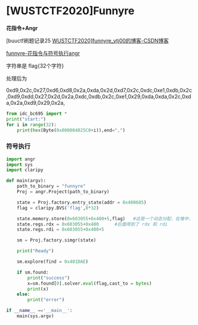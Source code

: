 # [WUSTCTF2020]Funnyre

**花指令+Angr**

[buuctf刷题记录25 [WUSTCTF2020\]funnyre_ytj00的博客-CSDN博客](https://blog.csdn.net/ytj00/article/details/107735151)

[funnyre-花指令与符号执行angr](https://0xkami.top/2021/01/26/funnyre-%E8%8A%B1%E6%8C%87%E4%BB%A4%E4%B8%8E%E7%AC%A6%E5%8F%B7%E6%89%A7%E8%A1%8Cangr/#more)

字符串是 flag{32个字符}

处理后为

0xd9,0x2c,0x27,0xd6,0xd8,0x2a,0xda,0x2d,0xd7,0x2c,0xdc,0xe1,0xdb,0x2c,0xd9,0xdd,0x27,0x2d,0x2a,0xdc,0xdb,0x2c,0xe1,0x29,0xda,0xda,0x2c,0xda,0x2a,0xd9,0x29,0x2a,





```python
from idc_bc695 import *
print("start:")
for i in range(32):
    print(hex(Byte(0x000004025C0+i)),end=",")

```





### 符号执行

```python
import angr
import sys
import claripy

def main(argv):
    path_to_binary = "funnyre"
    Proj = angr.Project(path_to_binary)

    state = Proj.factory.entry_state(addr = 0x400605)
    flag = claripy.BVS('flag',8*32)

    state.memory.store(0x603055+0x400+5,flag)   #这是一个动态分配，在堆中，所以只需要找一个任意地址能够存储向量即可
    state.regs.rdx = 0x603055+0x400      #后面用到了 rdx 和 rdi
    state.regs.rdi = 0x603055+0x400+5

    sm = Proj.factory.simgr(state)

    print("Ready")

    sm.explore(find = 0x401DAE)

    if sm.found:
        print("success")
        x=sm.found[0].solver.eval(flag,cast_to = bytes)
        print(x)
    else:
        print("error")

if __name__ =='__main__':
    main(sys.argv)

```

